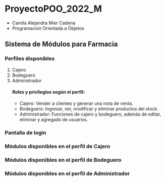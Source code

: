 # ProyectoPOO_2022_M

- Camila Alejandra Mier Cadena
- Programación Orientada a Objetos

## Sistema de Módulos para Farmacia
### Perfiles disponibles
1. Cajero
2. Bodeguero
3. Administrador 
   #### Roles y privilegios según el perfil:
   - Cajero:
      Vender a clientes y generar una nota de venta.
   - Bodeguero:
      Ingresar, ver, modificar y eliminar productos del stock.
   - Administrador:
      Funciones de cajero y bodeguero, además de editar, eliminar y agregado de usuarios.

### Pantalla de login


### Módulos disponibles en el perfil de Cajero

### Módulos disponibles en el perfil de Bodeguero

### Módulos disponibles en el perfil de Administrador
